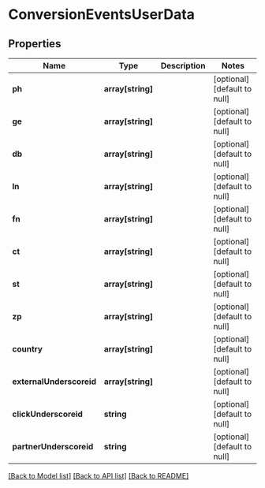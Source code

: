 # ConversionEventsUserData

## Properties
Name | Type | Description | Notes
------------ | ------------- | ------------- | -------------
**ph** | **array[string]** |  | [optional] [default to null]
**ge** | **array[string]** |  | [optional] [default to null]
**db** | **array[string]** |  | [optional] [default to null]
**ln** | **array[string]** |  | [optional] [default to null]
**fn** | **array[string]** |  | [optional] [default to null]
**ct** | **array[string]** |  | [optional] [default to null]
**st** | **array[string]** |  | [optional] [default to null]
**zp** | **array[string]** |  | [optional] [default to null]
**country** | **array[string]** |  | [optional] [default to null]
**externalUnderscoreid** | **array[string]** |  | [optional] [default to null]
**clickUnderscoreid** | **string** |  | [optional] [default to null]
**partnerUnderscoreid** | **string** |  | [optional] [default to null]

[[Back to Model list]](../README.md#documentation-for-models) [[Back to API list]](../README.md#documentation-for-api-endpoints) [[Back to README]](../README.md)


